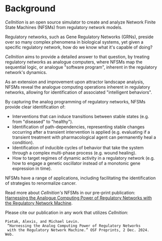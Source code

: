 # Background

*Cellnition* is an open source simulator to create and analyze Network Finite State Machines (NFSMs)
from regulatory network models.

Regulatory networks, such as Gene Regulatory Networks (GRNs), preside over so many complex phenomena
in biological systems, yet given a specific regulatory network, how do we know what it's capable of doing?

*Cellnition* aims to provide a detailed answer to that question, by treating regulatory
networks as analogue computers, where NFSMs map the sequential logic, 
or analogue "software program",
inherent in the regulatory network's dynamics. 

As an extension and improvement upon attractor landscape analysis,
NFSMs reveal the analogue computing operations inherent in regulatory networks,
allowing for identification of associated "intelligent behaviors".

By capturing the analog programming of regulatory networks, 
NFSMs provide clear identification of:

- Interventions that can induce transitions between stable states (e.g. from "diseased" to "healthy").
- Identification of path-dependencies, representing stable changes occurring after a transient intervention
is applied (e.g. evaluating if a transient treatment with pharmacological agent can permanently heal a condition).
- Identification of inducible cycles of behavior that take the system through a complex
multi-phase process (e.g. wound healing).
- How to target regimes of dynamic activity in a regulatory network (e.g. how to engage a
genetic oscillator instead of a monotonic gene expression in time).

NFSMs have a range of applications, including facilitating the 
identification of strategies to renormalize cancer.

Read more about *Cellnition's* NFSMs in our pre-print publication: [Harnessing the Analogue Computing Power of
Regulatory Networks with the Regulatory Network Machine](https://osf.io/preprints/osf/tb5ys_v1).

Please cite our publication in any work that utilizes *Cellnition*:

```
Pietak, Alexis, and Michael Levin.
 “Harnessing the Analog Computing Power of Regulatory Networks 
 with the Regulatory Network Machine.” OSF Preprints, 2 Dec. 2024. Web.
```
